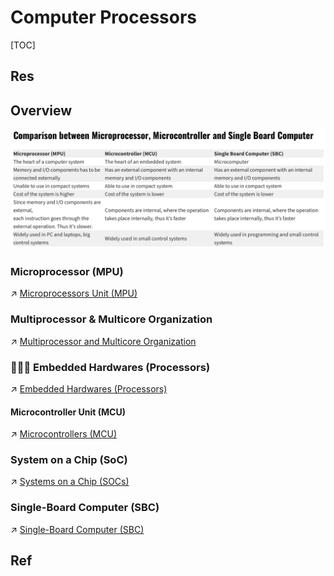 # Computer Processors

[TOC]



## Res



## Overview

![](../../../../../../Assets/Pics/Screenshot%202023-05-28%20at%209.35.38%20PM.png)


### Microprocessor (MPU)
↗ [Microprocessors Unit (MPU)](Microprocessors%20Unit%20(MPU)/Microprocessors%20Unit%20(MPU).md)


### Multiprocessor & Multicore Organization
↗ [Multiprocessor and Multicore Organization](Multiprocessor%20and%20Multicore%20Organization/Multiprocessor%20and%20Multicore%20Organization.md)


### 🧗🏻‍♂️ Embedded Hardwares (Processors)
↗ [Embedded Hardwares (Processors)](../../../../../Embedded%20&%20Internet%20of%20Things/🚟%20Embedded%20Computer%20Systems/Embedded%20Hardwares%20(Processors)/Embedded%20Hardwares%20(Processors).md)

#### Microcontroller Unit (MCU)
↗ [Microcontrollers (MCU)](../../../../../Embedded%20&%20Internet%20of%20Things/🚟%20Embedded%20Computer%20Systems/Embedded%20Hardwares%20(Processors)/Standardized%20Processors%20(off-the-shelf)/📌%20Microcontrollers%20(MCU)/Microcontrollers%20(MCU).md)


### System on a Chip (SoC)
↗ [Systems on a Chip (SOCs)](../../../../../Embedded%20&%20Internet%20of%20Things/🚟%20Embedded%20Computer%20Systems/Embedded%20Hardwares%20(Processors)/Systems%20on%20a%20Chip%20(SOCs).md)


### Single-Board Computer (SBC)
↗ [Single-Board Computer (SBC)](../../../../../Embedded%20&%20Internet%20of%20Things/🚟%20Embedded%20Computer%20Systems/🛌%20Single-Board%20Computer%20(SBC)/Single-Board%20Computer%20(SBC).md)



## Ref
[Digital Signal Processor]: https://en.wikipedia.org/wiki/Digital_signal_processor

[All about CPUs: Microprocessor, Microcontroller and Single Board Computer]: https://www.seeedstudio.com/blog/2020/10/27/all-about-cpus-microprocessor-microcontroller-and-single-board-computer/

